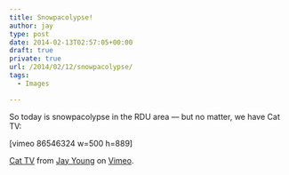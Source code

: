 ```yaml
---
title: Snowpacolypse!
author: jay
type: post
date: 2014-02-13T02:57:05+00:00
draft: true
private: true
url: /2014/02/12/snowpacolypse/
tags:
  - Images

---
```

So today is snowpacolypse in the RDU area — but no matter, we have Cat TV:

[vimeo 86546324 w=500 h=889] 

[Cat TV][1] from [Jay Young][2] on [Vimeo][3].

 [1]: http://vimeo.com/86546324
 [2]: http://vimeo.com/user953407
 [3]: https://vimeo.com
